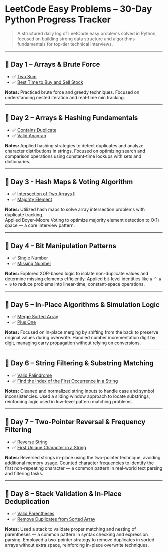 # LeetCode Easy Problems – 30-Day Python Progress Tracker

> A structured daily log of LeetCode easy problems solved in Python, focused on building strong data structure and algorithms fundamentals for top-tier technical interviews.

---

## 📅 Day 1 – Arrays & Brute Force

- ✅ [Two Sum](https://github.com/lyushher/LeetCode-Python-Easy-DSA/blob/main/day-01/two_sum.py)  
- ✅ [Best Time to Buy and Sell Stock](https://github.com/lyushher/LeetCode-Python-Easy-DSA/blob/main/day-01/best_time_to_buy_and_sell_stock.py) 

**Notes:** Practiced brute force and greedy techniques. Focused on understanding nested iteration and real-time min tracking.

---

## 📅 Day 2 – Arrays & Hashing Fundamentals

- ✅ [Contains Duplicate](https://github.com/lyushher/LeetCode-Python-Easy-DSA/blob/main/day-02/contains_duplicate.py)
- ✅ [Valid Anagran](https://github.com/lyushher/LeetCode-Python-Easy-DSA/blob/main/day-02/valid_anagram.py)

**Notes:** Applied hashing strategies to detect duplicates and analyze character distributions in strings.
Focused on optimizing search and comparison operations using constant-time lookups with sets and dictionaries.

---

## 📅 Day 3 - Hash Maps & Voting Algorithm

- ✅ [Intersection of Two Arrays II](https://github.com/lyushher/LeetCode-Python-Easy-DSA/blob/main/day-03/intersection_of_two_arrays_2.py)
- ✅ [Majority Element](https://github.com/lyushher/LeetCode-Python-Easy-DSA/blob/main/day-03/majority_element.py)

**Notes:** Utilized hash maps to solve array intersection problems with duplicate tracking.  
Applied Boyer–Moore Voting to optimize majority element detection to O(1) space — a core interview pattern.

---

## 📅 Day 4 – Bit Manipulation Patterns
- ✅ [Single Number](https://leetcode.com/problems/single-number/description/)
- ✅ [Missing Number](https://leetcode.com/problems/missing-number/)

**Notes:** Explored XOR-based logic to isolate non-duplicate values and determine missing elements efficiently.
Applied bit-level identities like `a ^ a = 0` to reduce problems into linear-time, constant-space operations.

---

## 📅 Day 5 – In-Place Algorithms & Simulation Logic
- ✅ [Merge Sorted Array](https://github.com/lyushher/LeetCode-Python-Easy-DSA/blob/main/day-05/merged_sorted_array.py)
- ✅ [Plus One](https://github.com/lyushher/LeetCode-Python-Easy-DSA/blob/main/day-05/plus_one.py)

**Notes:** Focused on in-place merging by shifting from the back to preserve original values during overwrite.
Handled number incrementation digit by digit, managing carry propagation without relying on conversions.

---

## 📅 Day 6 – String Filtering & Substring Matching
- ✅ [Valid Palindrome](https://leetcode.com/problems/valid-palindrome/)
- ✅ [Find the Index of the First Occurrence in a String](https://leetcode.com/problems/find-the-index-of-the-first-occurrence-in-a-string/)

**Notes:** Cleaned and normalized string inputs to handle case and symbol inconsistencies.
Used a sliding window approach to locate substrings, reinforcing logic used in low-level pattern matching problems.

---

## 📅 Day 7 – Two-Pointer Reversal & Frequency Filtering
- ✅ [Reverse String](https://github.com/lyushher/LeetCode-Python-Easy-DSA/blob/main/day-07/reverse_string.py)
- ✅ [First Unique Character in a String](https://github.com/lyushher/LeetCode-Python-Easy-DSA/blob/main/day-07/first_unique_character_in_a_string.py)

**Notes:** Reversed strings in-place using the two-pointer technique, avoiding additional memory usage.
Counted character frequencies to identify the first non-repeating character — a common pattern in real-world text parsing and filtering tasks.

---

## 📅 Day 8 – Stack Validation & In-Place Deduplication
- ✅ [Valid Parentheses](https://github.com/lyushher/LeetCode-Python-Easy-DSA/blob/main/day-08/valid_parentheses.py)
- ✅ [Remove Duplicates from Sorted Array](https://github.com/lyushher/LeetCode-Python-Easy-DSA/blob/main/day-08/remove_duplicates_from_sorted_array.py)

**Notes:** Used a stack to validate proper matching and nesting of parentheses — a common pattern in syntax checking and expression parsing.
Employed a two-pointer strategy to remove duplicates in sorted arrays without extra space, reinforcing in-place overwrite techniques.
